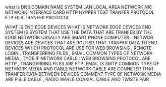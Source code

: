 what is 
DNS DOMAIN NAME SYSTEM 
LAN LOCAL AREA NETWORK
NIC NETWORK INTERFACE CARD 
HTTP HYPPER TEXT TRANFER PROTOCOL 
FTP FILR TRANFER PROTOCOL 

WHAT IS END EDGE DEVICES WHAT IS NETWORK EDGE DEVICES 
END SYSTEM IS SYSTEM THAT USE THE DATA THAT ARE TRANFER BY THE EDGE NETWORK USSALLY ARE SMART PHONE COMPUTER .. 
NETWOR DEVICES ARE DEVICES THAT ARE ROUTER THAT TRANFER DATA TO END DEVICES 
WHICH PROTOCOL ARE USE FOR WEB BROWSING , REMOTE LOGIN , TRANSFERRING FILES , EMAIL 
COMMON TYPES OF NETWORK MEDIA , TYOE IF NETWORK CABLE : 
WEB BROWSING PROTOCOL ARE HTTP , TRANGERRING FILES ARE FTP  ,EMAIL IS SMTP 
COMMON TYPE OF NETWORK MEDIA AND CABLE 
NETWORK CABLE ARE CONNETER THAT TRANFER DATA BETWEEN DEVICES COMMENT TYPE OF NETWORK MEDIA ARE FIBLE CABLE , RADIO WAVLE COAXIAL CABLE AND TWISTE PAIR 